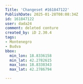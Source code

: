 ```yaml
---
Title: 'Changeset #161847122'
PublishDate: 2025-01-28T08:08:34Z
id: 161847122
user: dada24
comment: deleted conture
created_by: iD 2.30.4
tags:
- Montenegro
- Budva
bbox:
  min_lon: 18.8336158
  min_lat: 42.2782615
  max_lon: 18.8338343
  max_lat: 42.2786794

---
```

